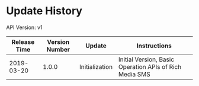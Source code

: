 # Update History

API Version: v1

| Release Time   | Version Number | Update     | Instructions                                                         |
| ---------- | ------ | -------- | ------------------------------------------------------------ |
| 2019-03-20 | 1.0.0  | Initialization   | Initial Version, Basic Operation APIs of Rich Media SMS                                     |